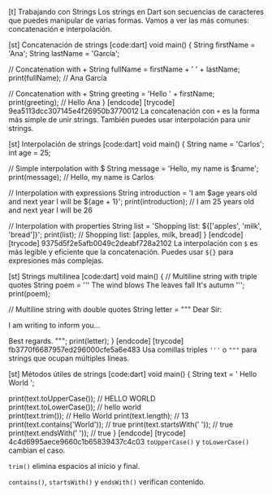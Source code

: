 [t] Trabajando con Strings
Los strings en Dart son secuencias de caracteres que puedes manipular de varias formas. Vamos a ver las más comunes: concatenación e interpolación.

[st] Concatenación de strings
[code:dart]
void main() {
  String firstName = 'Ana';
  String lastName = 'García';
  
  // Concatenation with +
  String fullName = firstName + ' ' + lastName;
  print(fullName); // Ana García
  
  // Concatenation with +
  String greeting = 'Hello ' + firstName;
  print(greeting); // Hello Ana
}
[endcode]
[trycode] 9ea5113dcc307145e4f26950b3770012
La concatenación con `+` es la forma más simple de unir strings.
También puedes usar interpolación para unir strings.

[st] Interpolación de strings
[code:dart]
void main() {
  String name = 'Carlos';
  int age = 25;
  
  // Simple interpolation with $
  String message = 'Hello, my name is $name';
  print(message); // Hello, my name is Carlos
  
  // Interpolation with expressions
  String introduction = 'I am $age years old and next year I will be ${age + 1}';
  print(introduction); // I am 25 years old and next year I will be 26
  
  // Interpolation with properties
  String list = 'Shopping list: ${['apples', 'milk', 'bread']}';
  print(list); // Shopping list: [apples, milk, bread]
}
[endcode]
[trycode] 9375d5f2e5afb0049c2deabf728a2102
La interpolación con `$` es más legible y eficiente que la concatenación.
Puedes usar `${}` para expresiones más complejas.

[st] Strings multilínea
[code:dart]
void main() {
  // Multiline string with triple quotes
  String poem = '''
  The wind blows
  The leaves fall
  It's autumn
  ''';
  print(poem);
  
  // Multiline string with double quotes
  String letter = """
  Dear Sir:
  
  I am writing to inform you...
  
  Best regards.
  """;
  print(letter);
}
[endcode]
[trycode] fb3770f6687957ed296000cfe5a6e483
Usa comillas triples `'''` o `"""` para strings que ocupan múltiples líneas.

[st] Métodos útiles de strings
[code:dart]
void main() {
  String text = '  Hello World  ';
  
  print(text.toUpperCase()); //   HELLO WORLD  
  print(text.toLowerCase()); //   hello world  
  print(text.trim()); // Hello World
  print(text.length); // 13
  print(text.contains('World')); // true
  print(text.startsWith('  ')); // true
  print(text.endsWith('  ')); // true
}
[endcode]
[trycode] 4c4d6995aece9660c1b65839437c4c03
`toUpperCase()` y `toLowerCase()` cambian el caso.

`trim()` elimina espacios al inicio y final.

`contains()`, `startsWith()` y `endsWith()` verifican contenido.



